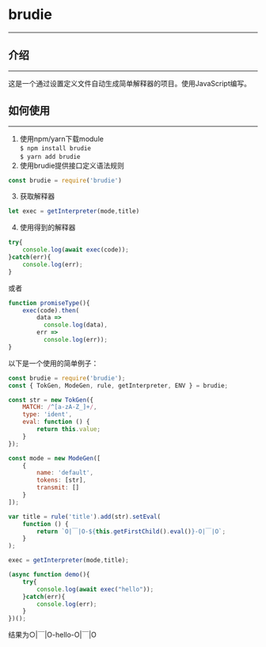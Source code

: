 # brudie
---

## 介绍
---
这是一个通过设置定义文件自动生成简单解释器的项目。使用JavaScript编写。

## 如何使用
---
1. 使用npm/yarn下载module   
```$ npm install brudie```  
```$ yarn add brudie```
2. 使用brudie提供接口定义语法规则   
```js 
const brudie = require('brudie')
```
3. 获取解释器   
```js  
let exec = getInterpreter(mode,title)
```
4. 使用得到的解释器   
```js
try{
    console.log(await exec(code));
}catch(err){
    console.log(err);
}
```
或者   
```js
function promiseType(){
    exec(code).then(
        data => 
          console.log(data),
        err => 
          console.log(err));
}
```

以下是一个使用的简单例子：
```js
const brudie = require('brudie');
const { TokGen, ModeGen, rule, getInterpreter, ENV } = brudie;

const str = new TokGen({
    MATCH: /^[a-zA-Z_]+/,
    type: 'ident',
    eval: function () {
        return this.value;
    }
});

const mode = new ModeGen([
    {
        name: 'default',
        tokens: [str],
        transmit: []
    }
]);

var title = rule('title').add(str).setEval(
    function () {
        return `O|￣|O-${this.getFirstChild().eval()}-O|￣|O`;
    }
);

exec = getInterpreter(mode,title);

(async function demo(){
    try{
        console.log(await exec("hello"));
    }catch(err){
        console.log(err);
    }
})();
```

结果为○|￣|O-hello-O|￣|O
